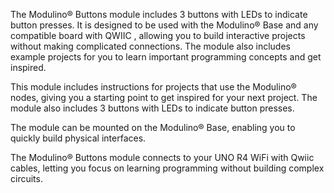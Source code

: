 <FeatureDescription>

The Modulino® Buttons module includes 3 buttons with LEDs to indicate button presses. It is designed to be used with the Modulino® Base and any compatible board with QWIIC , allowing you to build interactive projects without making complicated connections. The module also includes example projects for you to learn important programming concepts and get inspired.

</FeatureDescription>


<FeatureList>
<Feature title="Beginner Friendly" image="led">

This module includes instructions for projects that use the Modulino® nodes, giving you a starting point to get inspired for your next project. The module also includes 3 buttons with LEDs to indicate button presses.

</Feature>

<Feature title="Modulino® Base" image="configurability">

The module can be mounted on the Modulino® Base, enabling you to quickly build physical interfaces.  

</Feature>

<Feature title="Qwiic Connectors" image="connection">

The Modulino® Buttons module connects to your UNO R4 WiFi with Qwiic cables, letting you focus on learning programming without building complex circuits.
</Feature>

</FeatureList>
